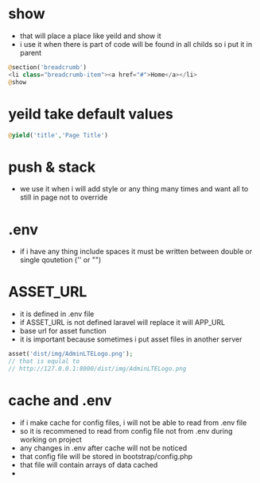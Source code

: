 # show
- that will place a place like yeild and show it
- i use it when there is part of code will be found in all childs so i put it in parent
```php
@section('breadcrumb')
<li class="breadcrumb-item"><a href="#">Home</a></li>
@show
```
# yeild take default values
```php
@yield('title','Page Title')
```

# push & stack
- we use it when i will add style or any thing many times and want all to still in page not to override

# .env 
- if i have any thing include spaces it must be written between double or single qoutetion ('' or "")

# ASSET_URL
- it is defined in .env file 
- if ASSET_URL is not defined laravel will replace it will APP_URL
- base url for asset function 
- it is important because sometimes i put asset files in another server

```php
asset('dist/img/AdminLTELogo.png');
// that is equlal to
// http://127.0.0.1:8000/dist/img/AdminLTELogo.png
```

# cache and .env
- if i make cache for config files, i will not be able to read from .env file
- so it is recommened to read from config file not from .env during working on project 
- any changes in .env after cache will not be noticed
- that config file will be stored in bootstrap/config.php
- that file will contain arrays of data cached
- 